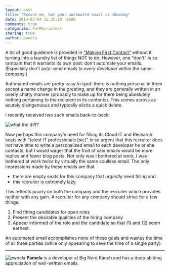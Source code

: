 ```yaml
---
layout: post
title: "Excuse me, but your automated email is showing"
date: 2014-03-04 15:35:19 -0500
comments: true
categories: ForRecruiters
sharing: true
author: pwnela
---
```


A lot of good guidence is provided in ["Making First Contact"](http://recruiterproject.org/blog/2014/02/10/making-first-contact/) without it turning into a laundry list of things NOT to do. However, one "don't" is so rampant that it warrants its own post: don't automate your emails. (Especially don't auto-send emails to *every developer* within the same company.)

Automated emails are pretty easy to spot: there is nothing personal in them except a name change in the greeting, and they are generally written in an overly chatty manner (probably to make up for there being aboslutely nothing pertaining to the recipient in its contents). This comes across as acutely disingenuous and typically elicits a quick delete.

I recently received two such emails back-to-back:

![what the diff?](http://i.imgur.com/gKi9k3p.png?1)

Now perhaps this company's need for filling its Cloud IT and Research seats with "talent IT professionals [sic]" is so urgent that this recruiter does not have time to write a personalized email to each developer he or she contacts, but I would wager that the fruit of said emails would be more replies and fewer blog posts. Not only was I bothered at work, I was bothered at work *twice* by virtually the same soulless email. The only impressions made by these emails are that

- there are empty seats for this company that *urgently* need filling and
- this recruiter is extremely lazy.

This reflects poorly on both the company and the recruiter which provides neither with any gain. A recruiter for any company should strive for a few things:

1. Find fitting candidates for open roles
 2. Present the desirable qualities of the hiring company
 3. Appear informed of the role and the candidate so that (1) and (2) seem earnest.

An automated email accomplishes none of these goals and wastes the time of all three parties (while only appearing to save the time of a single party).

***
![pwnela](http://www.gravatar.com/avatar/aadeae78f70b9b2ef997b5c6df31dba5?s=20)
__Pamela__ is a developer at Big Nerd Ranch and has a deep abiding appreciation of well-written emails.
